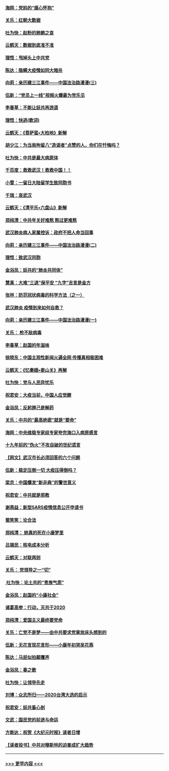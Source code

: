 #### [海网：党妈的“瘟心怀抱”](../pages/nsc993/n11840740.md?t=02040701) 
#### [关乐：红朝大数据](../pages/nsc993/n11840675.md?t=02040701) 
#### [吐为快：赵粉的肺腑之哀](../pages/nsc993/n11840618.md?t=02040701) 
#### [云鹤天：数据到底准不准](../pages/nsc993/n11840325.md?t=02040701) 
#### [理悟：甩掉头上中共党](../pages/nsc993/n11838826.md?t=02040701) 
#### [陈达：隐瞒大疫情如同大暗杀](../pages/nsc993/n11838771.md?t=02040701) 
#### [向莉：亲历建三江事件——中国法治路漫漫(三)](../pages/nsc993/n11831825.md?t=02040701) 
#### [伍新：“党员上一线”视频火爆最为党乐见](../pages/nsc993/n11838200.md?t=02040701) 
#### [李春草：不能让妖共再逍遥](../pages/nsc993/n11838102.md?t=02040701) 
#### [理悟：快逃(歌词)](../pages/nsc993/n11838083.md?t=02040701) 
#### [云鹤天：《菩萨蛮▪大柏地》新解](../pages/nsc993/n11838059.md?t=02040701) 
#### [胡少江：为当局拘留八“造谣者”点赞的人，你们在忏悔吗？](../pages/nsc993/n11836801.md?t=02040701) 
#### [吐为快：中共是最大病原体](../pages/nsc993/n11836748.md?t=02040701) 
#### [千百度：救救武汉！救救中国！！](../pages/nsc993/n11836145.md?t=02040701) 
#### [小雪：一留日大陆留学生致同胞书](../pages/nsc993/n11834624.md?t=02040701) 
#### [千瑞：哀武汉](../pages/nsc993/n11833647.md?t=02040701) 
#### [云鹤天：《清平乐▪六盘山》新解](../pages/nsc993/n11833611.md?t=02040701) 
#### [郑纯清：中共年关好难熬 熬过更难熬](../pages/nsc993/n11833489.md?t=02040701) 
#### [武汉肺炎病人家属控诉：政府不把人命当回事](../pages/nsc993/n11833205.md?t=02040701) 
#### [向莉：亲历建三江事件——中国法治路漫漫(二)](../pages/nsc993/n11829102.md?t=02040701) 
#### [理悟：致武汉同胞](../pages/nsc993/n11831522.md?t=02040701) 
#### [金浴凤：妖共的“肺炎共同体”](../pages/nsc993/n11829448.md?t=02040701) 
#### [慧真：大难“三退”保平安 “九字”吉言是金方](../pages/nsc993/n11829501.md?t=02040701) 
#### [张林：防范冠状病毒的科学方法（之一）](../pages/nsc993/n11828618.md?t=02040701) 
#### [武汉肺炎 疫情到来如何自救？](../pages/nsc993/n11827632.md?t=02040701) 
#### [向莉：亲历建三江事件——中国法治路漫漫(一)](../pages/nsc993/n11827190.md?t=02040701) 
#### [关乐： 枪不敌病毒](../pages/nsc993/n11826746.md?t=02040701) 
#### [李春草：赵国的年滋味](../pages/nsc993/n11826321.md?t=02040701) 
#### [徐晓东：中国主观性新闻火遍全网 传播真相极困难](../pages/nsc993/n11826508.md?t=02040701) 
#### [云鹤天：《忆秦娥▪娄山关》再解](../pages/nsc993/n11824682.md?t=02040701) 
#### [吐为快：党与人民异忧乐](../pages/nsc993/n11824660.md?t=02040701) 
#### [祝君安：大疫当前，中国人应觉醒](../pages/nsc993/n11821946.md?t=02040701) 
#### [金浴凤：反躬罪己是解药](../pages/nsc993/n11820280.md?t=02040701) 
#### [关乐：中共的“最高绝密”就是“要命”](../pages/nsc993/n11816946.md?t=02040701) 
#### [海网：中央维稳专家组专家夸完海口入病房感言](../pages/nsc993/n11815138.md?t=02040701) 
#### [十九年前的“伪火”不攻自破的世纪谎言](../pages/nsc993/n11813238.md?t=02040701) 
#### [【网文】武汉市长必须回答的六个问题](../pages/nsc993/n11813848.md?t=02040701) 
#### [伍新：稳定压倒一切 大疫压得倒吗？](../pages/nsc993/n11812634.md?t=02040701) 
#### [梁京：中国爆发“新非典”的警世意义](../pages/nsc993/n11812554.md?t=02040701) 
#### [祝君安：中共就是邪教](../pages/nsc993/n11812431.md?t=02040701) 
#### [谢燕益：新型SARS疫情信息公开申请书](../pages/nsc993/n11808840.md?t=02040701) 
#### [蜀笑笑：论合法](../pages/nsc993/n11808064.md?t=02040701) 
#### [郑纯清： 她真的死在小康梦里](../pages/nsc993/n11806623.md?t=02040701) 
#### [吕锡民：核电成本分析](../pages/nsc993/n11806284.md?t=02040701) 
#### [云鹤天：对联两则](../pages/nsc993/n11805957.md?t=02040701) 
#### [关乐： 党领导之一“切”](../pages/nsc993/n11804505.md?t=02040701) 
#### [ 吐为快：论土共的“贵族气质”](../pages/nsc993/n11804490.md?t=02040701) 
#### [金浴凤：赵国的“小康社会”](../pages/nsc993/n11804452.md?t=02040701) 
#### [诸葛高参：行动，灭共于2020](../pages/nsc993/n11804120.md?t=02040701) 
#### [郑纯清：爱国主义最终要党命](../pages/nsc993/n11802197.md?t=02040701) 
#### [关乐：亡党不是梦——由中共要求党章放床头想到的](../pages/nsc993/n11802156.md?t=02040701) 
#### [伍新：无花言现花言形——小康年初哭吴花燕](../pages/nsc993/n11800044.md?t=02040701) 
#### [陈达：马屁似拍颠覆声](../pages/nsc993/n11800010.md?t=02040701) 
#### [金浴凤：春之歌](../pages/nsc993/n11797687.md?t=02040701) 
#### [吐为快：让领导先走](../pages/nsc993/n11797512.md?t=02040701) 
#### [刘博：众志所归——2020台湾大选的启示](../pages/nsc993/n11796878.md?t=02040701) 
#### [祝君安：妖共畜心剖](../pages/nsc993/n11794273.md?t=02040701) 
#### [文武：国民党的前途与命运](../pages/nsc993/n11794198.md?t=02040701) 
#### [方能达：祝贺《大纪元时报》读者日增](../pages/nsc993/n11793807.md?t=02040701) 
#### [【读者投书】中共对穆斯林的迫害成扩大趋势](../pages/nsc993/n11791371.md?t=02040701) 

----
#### [ >>> 更早内容 <<< ](../indexes/nsc993-earlier.md)

